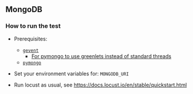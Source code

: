 ## MongoDB

### How to run the test

- Prerequisites:

  - [`gevent`](https://www.gevent.org/install.html)
    - [For pymongo to use greenlets instead of standard threads](https://pymongo.readthedocs.io/en/stable/examples/gevent.html)
  - [`pymongo`](https://pymongo.readthedocs.io/en/stable/installation.html)

- Set your environment variables for:
  `MONGODB_URI`

- Run locust as usual, see https://docs.locust.io/en/stable/quickstart.html
